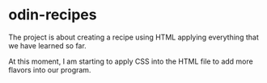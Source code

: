 # odin-recipes
The project is about creating a recipe using HTML applying everything that we have learned so far.

At this moment, I am starting to apply CSS into the HTML file to add more flavors into our program.
